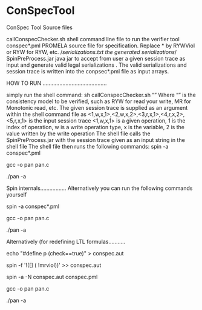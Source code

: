 # ConSpecTool
ConSpec Tool Source  files

callConspecChecker.sh         shell command line file to run the verifier tool
conspec*.pml                   PROMELA source file for specification. Replace * by RYWViol 			       or RYW for RYW, etc.
/*serializations.txt            the generated serializations*/
SpinPreProcess.jar            java jar to accept from user a given session trace as input and  generate valid legal serializations . The valid serializations and session trace is written into the conpsec*.pml file as input arrays.


HOW TO RUN ..........................................

simply run the shell command:
sh callConspecChecker.sh “<model>”
Where “<model>” is the consistency model to be verified, such as RYW for read your write, MR for Monotonic read, etc.
The given session trace is supplied as an argument within the shell command file as <1,w,x,1>,<2,w,x,2>,<3,r,x,1>,<4,r,x,2>,<5,r,x,1> is the input session trace
<1,w,x,1> is a given operation, 1 is the index of operation, w is a write operation type, x is the variable, 2 is the value written by the write operation 
The shell file calls the SpinPreProcess.jar with the session trace given as an input string in the shell file
The shell file then runs the following commands:
spin -a conspec*.pml

gcc -o pan pan.c

./pan -a

Spin internals.................
Alternatively you can run the following commands yourself 

spin -a conspec*.pml

gcc -o pan pan.c

./pan -a

Alternatively (for redefining LTL formulas...........

echo "#define p (check==true)" > conspec.aut

spin -f '!([] ( !mrviol))' >> conspec.aut

spin -a -N conspec.aut conspec.pml

gcc -o pan pan.c

./pan -a

